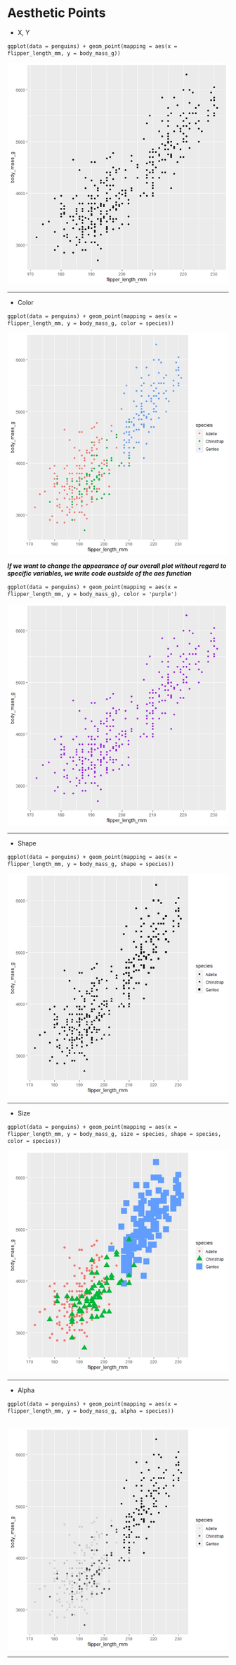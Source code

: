 # Aesthetic Points
-  X, Y
```
ggplot(data = penguins) + geom_point(mapping = aes(x = flipper_length_mm, y = body_mass_g))	
```
![billLength Vs billDepth](Graphs/bodyMass_flipperLength.jpeg)

----
- Color
```
ggplot(data = penguins) + geom_point(mapping = aes(x = flipper_length_mm, y = body_mass_g, color = species))
```
![bodyMass Vs flipperLength](Graphs/bodyMass_flipperLength_colorSpecies.jpeg)


***If we want to change the appearance of our overall plot without regard to specific variables, we write code oustside of the aes function***
```
ggplot(data = penguins) + geom_point(mapping = aes(x = flipper_length_mm, y = body_mass_g), color = 'purple')
```
![bodyMass VS flipperLength](Graphs/bodyMass_flipperLength_colorPurpleAll.jpeg)

-----
- Shape
```
ggplot(data = penguins) + geom_point(mapping = aes(x = flipper_length_mm, y = body_mass_g, shape = species))

```
![bodyMass VS flipperLength](Graphs/bodyMass_flipperLength_shapeSpecies.jpeg)

-----
- Size
```
ggplot(data = penguins) + geom_point(mapping = aes(x = flipper_length_mm, y = body_mass_g, size = species, shape = species, color = species))

```
![bodyMass VS flipperLength](Graphs/bodyMass_flipperLength_sizeSpecies.jpeg)

----
- Alpha
```
ggplot(data = penguins) + geom_point(mapping = aes(x = flipper_length_mm, y = body_mass_g, alpha = species))
 
```
![bodyMass VS flipperLength](Graphs/bodyMass_flipperLength_alphaSpecies.jpeg)

-----


